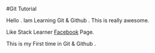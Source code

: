 #Git Tutorial

Hello . Iam Learning Git & Github . This is really awesome.

Like Stack Learner [Facebook](https://facebook.com/stacklearner) Page.

This is my First time in Git & Github .




